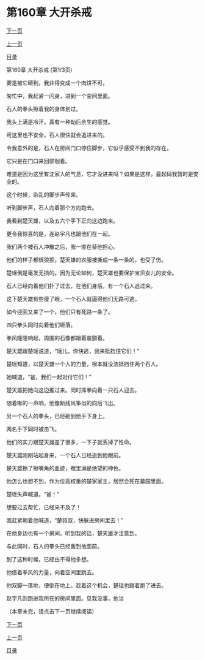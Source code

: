 <h1>第160章    大开杀戒</h1>
            <div><p><a href="./0478_%E7%AC%AC160%E7%AB%A0_%E5%A4%A7%E5%BC%80%E6%9D%80%E6%88%92.md">下一页</a></p><p><a href="./0476_%E7%AC%AC159%E7%AB%A0_%E7%9F%B3%E4%BA%BA.md">上一页</a></p><p><a href="../">目录</a></p></div>
            <div><p>第160章    大开杀戒 (第1/3页)</p><p>要是被它砸到，我非得变成一个肉饼不可。</p><p>匆忙中，我赶紧一闪身，进到一个空间里面。</p><p>石人的拳头擦着我的身体划过。</p><p>我头上满是冷汗，真有一种劫后余生的感觉。</p><p>可这里也不安全，石人很快就会追进来的。</p><p>令我意外的是，石人在房间门口停住脚步，它似乎感受不到我的存在。</p><p>它只是在门口来回徘徊着。</p><p>难道是因为这里有沈家人的气息，它才没进来吗？如果是这样，最起码我暂时是安全的。</p><p>这个时候，杂乱的脚步声传来。</p><p>听到脚步声，石人向着那个方向跑去。</p><p>我看到楚天雄，以及五六个手下正向这边跑来。</p><p>更令我惊喜的是，连赵宇凡也跟他们在一起。</p><p>我们两个被石人冲散之后，我一直在替他担心。</p><p>他们的样子都很狼狈，楚天雄的衣服被撕成一条一条的，也受了伤。</p><p>楚瑶倒是毫发无损的。因为无论如何，楚天雄也要保护宝贝女儿的安全。</p><p>石人已经向着他们扑了过去，在他们身后，有一个石人追过来。</p><p>这下楚天雄有些傻了眼，一个石人就逼得他们无路可逃。</p><p>如今迎面又来了一个，他们只有死路一条了。</p><p>四只拳头同时向着他们砸落。</p><p>拳风隆隆响起，周围的石像都跟着震颤着。</p><p>楚天雄跟楚瑶说道，“瑶儿，你快逃，我来抵挡住它们！”</p><p>楚瑶知道，以楚天雄一个人的力量，根本就没法抵挡住两个石人。</p><p>她喊道，“爸，我们一起对付它们！”</p><p>楚天雄把她向这边推过来。同时挥拳向着一只石人迎去。</p><p>随着嘭的一声响，他像断线风筝似的向后飞出。</p><p>另一个石人的拳头，已经砸到他手下身上。</p><p>两名手下同时被击飞。</p><p>他们的实力跟楚天雄差了很多，一下子就丢掉了性命。</p><p>楚天雄刚刚站起身来，一个石人已经追到他跟前。</p><p>楚天雄擦了擦嘴角的血迹，眼里满是绝望的神色。</p><p>他怎么也想不到，作为位高权重的楚家家主，居然会死在墓园里面。</p><p>楚瑶失声喊道，“爸！”</p><p>想要过去帮忙，已经来不及了！</p><p>我赶紧朝着他喊道，“楚叔叔，快躲进房间里去！”</p><p>在他身边也有一个房间。听到我的话，楚天雄才注意到。</p><p>与此同时，石人的拳头已经轰到他面前。</p><p>到了这种时候，已经由不得他多想。</p><p>他借着拳风的力量，向着空间里跳去。</p><p>他双脚一落地，便倒在地上。趁着这个机会，楚瑶也跟着跑了进去。</p><p>赵宇凡则跑进我所在的房间里面。见我没事，他当</p><p>（本章未完，请点击下一页继续阅读）</p></div>
            <div><p><a href="./0478_%E7%AC%AC160%E7%AB%A0_%E5%A4%A7%E5%BC%80%E6%9D%80%E6%88%92.md">下一页</a></p><p><a href="./0476_%E7%AC%AC159%E7%AB%A0_%E7%9F%B3%E4%BA%BA.md">上一页</a></p><p><a href="../">目录</a></p></div>